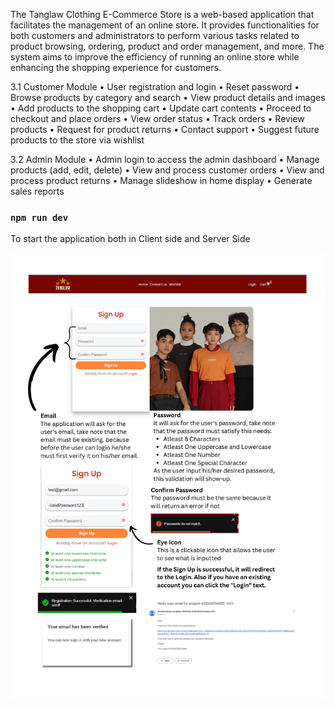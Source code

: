 The Tanglaw Clothing E-Commerce Store is a web-based application that
facilitates the management of an online store. It provides functionalities for
both customers and administrators to perform various tasks related to product
browsing, ordering, product and order management, and more. The system
aims to improve the efficiency of running an online store while enhancing the
shopping experience for customers.


3.1 Customer Module
• User registration and login
• Reset password
• Browse products by category and search
• View product details and images
• Add products to the shopping cart
• Update cart contents
• Proceed to checkout and place orders
• View order status
• Track orders
• Review products
• Request for product returns
• Contact support
• Suggest future products to the store via wishlist


3.2 Admin Module
• Admin login to access the admin dashboard
• Manage products (add, edit, delete)
• View and process customer orders
• View and process product returns
• Manage slideshow in home display
• Generate sales reports


### `npm run dev`
To start the application both in Client side and Server Side


![Alt text](./Image_Docu/1.png)